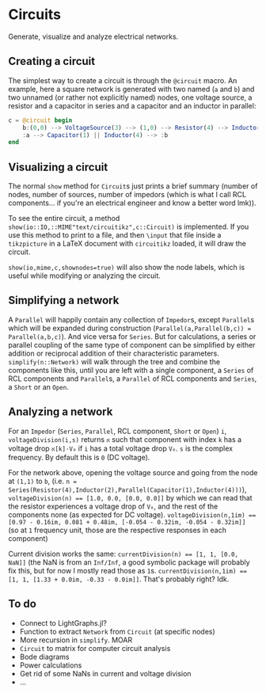 # Circuits

Generate, visualize and analyze electrical networks.


## Creating a circuit

The simplest way to create a circuit is through the `@circuit` macro.  An
example, here a square network is generated with two named (`a` and  `b`) and
two unnamed (or rather not explicitly named) nodes, one voltage source, a
resistor and a capacitor in series and a capacitor and an inductor in parallel:

```julia
c = @circuit begin
    b:(0,0) --> VoltageSource(3) --> (1,0) --> Resistor(4) --> Inductor(2) --> (1,1) --> a:(0,1)
    :a --> Capacitor(1) || Inductor(4) --> :b
end
```

## Visualizing a circuit

The normal `show` method for `Circuit`s just prints a brief summary (number of
nodes, number of sources, number of impedors (which is what I call RCL
components... if you're an electrical engineer and know a better word lmk)).

To see the entire circuit, a method
`show(io::IO,::MIME"text/circuitikz",c::Circuit)` is implemented. If you use
this method to print to a file, and then `\input` that file inside a
`tikzpicture` in a LaTeX document with `circuitikz` loaded, it will draw the
circuit.

`show(io,mime,c,shownodes=true)` will also show the node labels, which is
useful while modifying or analyzing the circuit.

## Simplifying a network

A `Parallel` will happily contain any collection of `Impedor`s,  except
`Parallel`s which will be expanded during construction
(`Parallel(a,Parallel(b,c)) = Parallel(a,b,c)`). And vice versa for `Series`.
But for calculations, a series or parallel coupling of the same type of
component can be simplified by either addition or reciprocal addition of their
characteristic parameters. `simplify(n::Network)` will walk through the tree and
combine the components like this, until you are left with a single component,
a `Series` of RCL components and `Parallel`s, a `Parallel` of RCL components and
`Series`, a `Short` or an `Open`.


## Analyzing a network

For an `Impedor` (`Series`, `Parallel`, RCL component, `Short` or `Open`) `i`, 
`voltageDivision(i,s)` returns  ``א`` such that component with index ``k`` has a
voltage drop ``א[k]·V₀`` if `i` has a total voltage drop ``V₀``. `s` is the
complex frequency. By default this is `0` (DC voltage).

For the network above, opening the voltage source and going from the node at
`(1,1)` to `b`, (i.e. `n =
Series(Resistor(4),Inductor(2),Parallel(Capacitor(1),Inductor(4)))`),
`voltageDivision(n) == [1.0, 0.0, [0.0, 0.0]]` by which we can read that the
resistor experiences a voltage drop of ``V₀``, and the rest of the components
none (as expected for DC voltage). `voltageDivision(n,1im) ==  [0.97 - 0.16im,
0.081 + 0.48im, [-0.054 - 0.32im, -0.054 - 0.32im]]` (so at ``1`` frequency
unit, those are the respective responses in each component)

Current division works the same: `currentDivision(n) == [1, 1, [0.0, NaN]]`
(the NaN is from an `Inf/Inf`, a good symbolic package will probably fix this,
but for now I mostly read those as `1`s. `currentDivision(n,1im) == [1, 1,
[1.33 + 0.0im, -0.33 - 0.0im]]`. That's probably right? Idk.

## To do

* Connect to LightGraphs.jl?
* Function to extract `Network` from `Circuit` (at specific nodes)
* More recursion in `simplify`. MOAR
* `Circuit` to matrix for computer circuit analysis
* Bode diagrams
* Power calculations
* Get rid of some NaNs in current and voltage division
* ...


<!--
[![Stable](https://img.shields.io/badge/docs-stable-blue.svg)](https://gustaphe.github.io/Circuits.jl/stable)
[![Dev](https://img.shields.io/badge/docs-dev-blue.svg)](https://gustaphe.github.io/Circuits.jl/dev)
[![Build Status](https://travis-ci.com/gustaphe/Circuits.jl.svg?branch=master)](https://travis-ci.com/gustaphe/Circuits.jl)
[![Coverage](https://codecov.io/gh/gustaphe/Circuits.jl/branch/master/graph/badge.svg)](https://codecov.io/gh/gustaphe/Circuits.jl)
-->

